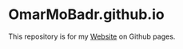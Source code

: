 # OmarMoBadr.github.io
This repository is for my [Website](https://OmarMoBadr.github.io) on Github pages.
